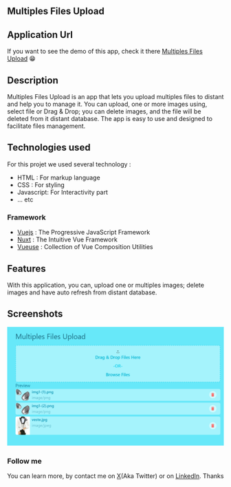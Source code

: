 ## Multiples Files Upload

## Application Url
If you want to see the demo of this app, check it there [Multiples Files Upload](https://expense-tracker-c4km.onrender.com/) 😁

## Description
Multiples Files Upload is an app that lets you upload multiples files to distant and help you to manage it.
You can upload, one or more images using, select file or Drag & Drop; you can delete images, and the file will be deleted from it distant database.
The app is easy to use and designed to facilitate files management.

## Technologies used
For this projet we used several technology :
- HTML : For markup language
- CSS : For styling
- Javascript:  For Interactivity part
- ... etc

### Framework
- [Vuejs](https://vuejs.org) : The Progressive JavaScript Framework
- [Nuxt](https://nuxt.com) : The Intuitive Vue Framework
- [Vueuse](https://vueuse.org/) : Collection of Vue Composition Utilities
## Features
With this application, you can, upload one or multiples images; delete images and have auto refresh from distant database.

## Screenshots
![alt Preview Multiples File Uploas App](./public/images/app_preview.png)

### Follow me
You can learn more, by contact me on [X](https://twitter.com/MbounaU)(Aka Twitter) or on [LinkedIn](https://www.linkedin.com/in/ulrich-mbouna/). Thanks
